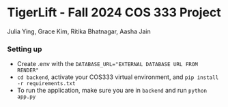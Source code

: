 # TigerLift - Fall 2024 COS 333 Project

Julia Ying, Grace Kim, Ritika Bhatnagar, Aasha Jain

### Setting up

- Create .env with the `DATABASE_URL="EXTERNAL DATABASE URL FROM RENDER"`
- `cd backend`, activate your COS333 virtual environment, and `pip install -r requirements.txt`
- To run the application, make sure you are in `backend` and run `python app.py`
